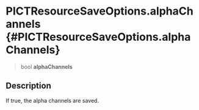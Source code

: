 PICTResourceSaveOptions.alphaChannels {#PICTResourceSaveOptions.alphaChannels}
=====================================

> bool **alphaChannels**

Description
-----------

If true, the alpha channels are saved.
